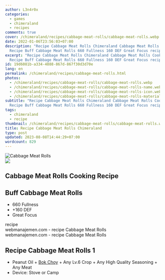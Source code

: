 ```yaml
---
author: L3n4r0x
categories:
  - games
  - chimeraland
  - recipes
comments: true
cover: /chimeraland/recipes/cabbage-meat-rolls/cabbage-meat-rolls.webp
date: 2022-01-06T23:56:03+07:00
description: "Recipe Cabbage Meat Rolls Chimeraland Cabbage Meat Rolls Cooking
  Recipe Buff Cabbage Meat Rolls 660 Fullness 160 DEF Great Focus recipe "
excerpt: "Recipe Cabbage Meat Rolls Chimeraland Cabbage Meat Rolls Cooking
  Recipe Buff Cabbage Meat Rolls 660 Fullness 160 DEF Great Focus recipe "
id: 19d6081b-a334-4888-867d-867f30d3d70e
lang: en
permalink: /chimeraland/recipes/cabbage-meat-rolls.html
photos:
  - /chimeraland/recipes/cabbage-meat-rolls/cabbage-meat-rolls.webp
  - /chimeraland/recipes/cabbage-meat-rolls/cabbage-meat-rolls-name.webp
  - /chimeraland/recipes/cabbage-meat-rolls/cabbage-meat-rolls-icon.webp
  - /chimeraland/recipes/cabbage-meat-rolls/cabbage-meat-rolls-material.webp
subtitle: "Recipe Cabbage Meat Rolls Chimeraland Cabbage Meat Rolls Cooking
  Recipe Buff Cabbage Meat Rolls 660 Fullness 160 DEF Great Focus recipe "
tags:
  - chimeraland
  - recipe
thumbnail: /chimeraland/recipes/cabbage-meat-rolls/cabbage-meat-rolls.webp
title: Recipe Cabbage Meat Rolls Chimeraland
type: post
updated: 2023-08-08T14:44:29+07:00
wordcount: 829
---
```


<link
  rel="stylesheet"
  href="https://rawcdn.githack.com/dimaslanjaka/Web-Manajemen/870a349/css/bootstrap-5-3-0-alpha3-wrapper.css"
/>
<section id="bootstrap-wrapper">
  <div data-bs-theme="dark">
    <div class="card mb-2">
      <div class="card-body">
        <div class="row g-0">
          <div class="col-sm-4 position-relative mb-2">
            <img
              src="https://www.webmanajemen.com/chimeraland/recipes/cabbage-meat-rolls/cabbage-meat-rolls-material.webp"
              class="card-img fit-cover w-100 h-100"
              alt="Cabbage Meat Rolls"
              data-fancybox="true"
            />
          </div>
          <div class="col-sm-8 mb-2">
            <div class="card-body">
              <div class="d-flex flex-row align-items-center mb-3">
                <img
                  class="d-inline-block me-2"
                  src="https://www.webmanajemen.com/chimeraland/recipes/cabbage-meat-rolls/cabbage-meat-rolls-icon.webp"
                  width="auto"
                  height="auto"
                  style="vertical-align: middle"
                />
                <h2 class="fs-5">Cabbage Meat Rolls Cooking Recipe</h2>
              </div>
              <h2 class="card-title fs-5">Buff Cabbage Meat Rolls</h2>
              <div class="card-text">
                <ul>
                  <li>660 Fullness</li>
                  <li>+160 DEF</li>
                  <li>Great Focus</li>
                </ul>
              </div>
              <span class="badge rounded-pill">recipe</span>
            </div>
            <div class="card-footer text-end text-muted mt-auto">
              webmanajemen.com - recipe Cabbage Meat Rolls
            </div>
          </div>
        </div>
      </div>
      <div class="card-footer text-end text-muted">
        webmanajemen.com - recipe Cabbage Meat Rolls
      </div>
    </div>
    <div class="row mb-2">
      <div class="col-12 col-lg-6 recipe-item mb-2">
        <div class="card">
          <div class="card-body">
            <h2 class="card-title fs-5">Recipe Cabbage Meat Rolls 1</h2>
            <div class="card-text">
              <ul>
                <li>
                  Peanut Oil<span> + </span
                  ><a
                    class="text-decoration-none text-primary"
                    href="/chimeraland/materials/bok-choy.html"
                    >Bok Choy</a
                  ><span> + </span>Any Lv.6 Crop<span> + </span>Any High Quality
                  Seasoning<span> + </span>Any Meat
                </li>
                <li>Device: Stove or Camp</li>
              </ul>
            </div>
          </div>
        </div>
      </div>
    </div>
  </div>
</section>